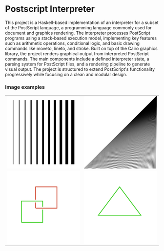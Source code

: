 # Postscript Interpreter
This project is a Haskell-based implementation of an interpreter for a subset of the PostScript language, a programming language commonly used for document and graphics rendering. The interpreter processes PostScript programs using a stack-based execution model, implementing key features such as arithmetic operations, conditional logic, and basic drawing commands like moveto, lineto, and stroke. Built on top of the Cairo graphics library, the project renders graphical output from interpreted PostScript commands. The main components include a defined interpreter state, a parsing system for PostScript files, and a rendering pipeline to generate visual output. The project is structured to extend PostScript's functionality progressively while focusing on a clean and modular design.

### Image examples
<table>
  <tr>
    <td><img src="/week1/ref/lines.png" alt="Lines" width="420"/></td>
    <td><img src="/week1/ref/rays.png" alt="Rays" width="420"/></td>
  </tr>
  <tr>
    <td><img src="/week1/ref/twoshapes.png" alt="Two Shapes" width="420"/></td>
    <td><img src="/week1/ref/simpleshape.png" alt="Simple Shape" width="420"/></td>
  </tr>
</table>
